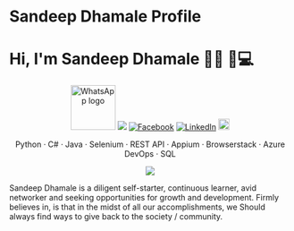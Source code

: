 # Sandeep Dhamale Profile
# Hi, I'm Sandeep Dhamale 👋🏾 🏾‍💻

<p align="center">
	<a title="WhatsApp" href="https://commons.wikimedia.org/wiki/File:WhatsApp_logo.svg"><img width="80" alt="WhatsApp logo" src="https://upload.wikimedia.org/wikipedia/commons/thumb/f/f7/WhatsApp_logo.svg/128px-WhatsApp_logo.svg.png"></a>
	<a title="github" href="https://github.com/SandeepDhamale19"><img src="https://img.shields.io/github/followers/SandeepDhamale19.svg?label=GitHub&style=social%22%20alt=%22GitHub"></a>
	<a title="facebook" href="https://www.facebook.com/sandeep.dhamale"><img src="https://img.shields.io/badge/Facebook-blue?style=flat&logo=facebook" alt="Facebook"></a> 
	<a title="linkedin" href="https://www.linkedin.com/in/sandeep-dhamale/"><img src="https://img.shields.io/badge/LinkedIn--_.svg?style=social&logo=linkedin" alt="LinkedIn"></a>
	<a title="My personal website"><img width="20" src="https://upload.wikimedia.org/wikipedia/commons/e/e7/Wikimedia-logo-meta.svg"></a>
<br/>
</p>

<p align="center">
	Python · C# · Java · Selenium · REST API · Appium · Browserstack · Azure DevOps · SQL 
</p>

<p align="center">
	<img src="https://github-readme-stats.vercel.app/api/?username=SandeepDhamale19&show_icons=true&title_color=3380C4&icon_color=3380C4&text_color=edf2f7&bg_color=151515"></img>
</p>

Sandeep Dhamale is a diligent self-starter, continuous learner, avid
			 networker and seeking opportunities for growth and development. 
		  Firmly believes in, is that in the midst of all our accomplishments, we
		 Should always find ways to give back to the society / community. 
